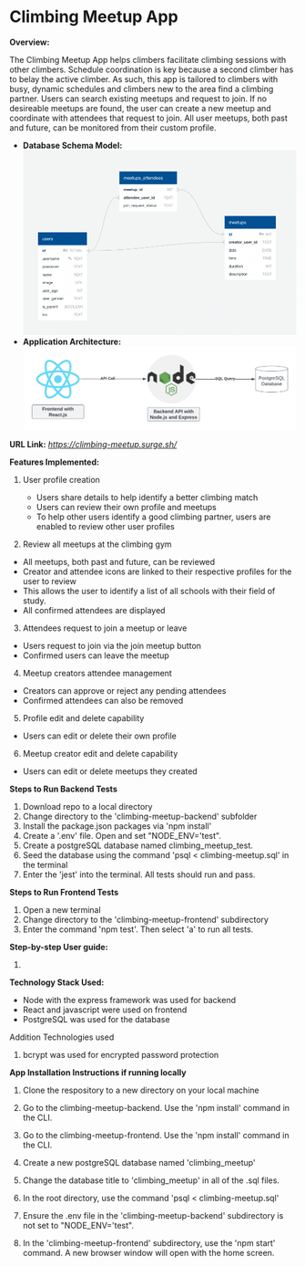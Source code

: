 # Climbing Meetup App

**Overview:**

The Climbing Meetup App helps climbers facilitate climbing sessions with other climbers.   Schedule coordination is key because a second climber has to belay the active climber.  As such, this app is tailored to climbers with busy, dynamic schedules and climbers new to the area find a climbing partner.  Users can search existing meetups and request to join.  If no desireable meetups are found, the user can create a new meetup and coordinate with attendees that request to join.  All user meetups, both past and future, can be monitored from their custom profile. 

<!--Add picture of the climbing board-->


 - **Database Schema Model:**
 ![db schema model](database_schema.png?raw=true  "database_schema")
 - **Application Architecture:**
  ![db schema model](App_Architecture.png?raw=true  "College Value App DB Schema")

**URL Link:** _https://climbing-meetup.surge.sh/_

**Features Implemented:**

1. User profile creation
	* Users share details to help identify a better climbing match
	* Users can review their own profile and meetups
	* To help other users identify a good climbing partner, users are enabled to review other user profiles


2. Review all meetups at the climbing gym
 * All meetups, both past and future, can be reviewed
 * Creator and attendee icons are linked to their respective profiles for the user to review
 * This allows the user to identify a list of all schools with their field of study.
 * All confirmed attendees are displayed

3. Attendees request to join a meetup or leave
 * Users request to join via the join meetup button
 * Confirmed users can leave the meetup 
 
4. Meetup creators attendee management
 * Creators can approve or reject any pending attendees
 * Confirmed attendees can also be removed
 
5. Profile edit and delete capability
 * Users can edit or delete their own profile

6. Meetup creator edit and delete capability
 * Users can edit or delete meetups they created


**Steps to Run Backend Tests**

1. Download repo to a local directory
2. Change directory to the 'climbing-meetup-backend' subfolder
3. Install the package.json packages via 'npm install'
4. Create a '.env' file.  Open and set "NODE_ENV='test".
5. Create a postgreSQL database named climbing_meetup_test.
6. Seed the database using the command 'psql < climbing-meetup.sql' in the terminal
7. Enter the 'jest' into the terminal.  All tests should run and pass.  

**Steps to Run Frontend Tests**

1. Open a new terminal
2. Change directory to the 'climbing-meetup-frontend' subdirectory
3. Enter the command 'npm test'. Then select 'a' to run all tests.


**Step-by-step User guide:**

1. 


**Technology Stack Used:**

* Node with the express framework was used for backend
* React and javascript were used on frontend
* PostgreSQL was used for the database

Addition Technologies used

1. bcrypt was used for encrypted password protection



**App Installation Instructions if running locally**

1. Clone the respository to a new directory on your local machine

2. Go to the climbing-meetup-backend.  Use the 'npm install' command in the CLI.

3. Go to the climbing-meetup-frontend.  Use the 'npm install' command in the CLI.

4.  Create a new postgreSQL database named 'climbing_meetup'

5.  Change the database title to 'climbing_meetup' in all of the .sql files.

6.  In the root directory, use the command 'psql < climbing-meetup.sql'

7.  Ensure the .env file in the 'climbing-meetup-backend' subdirectory is not set to "NODE_ENV='test".

8. In the 'climbing-meetup-frontend' subdirectory, use the 'npm start' command.  A new browser window will open with the home screen.